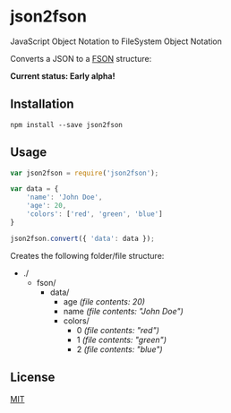 # json2fson
JavaScript Object Notation to FileSystem Object Notation

Converts a JSON to a [FSON](https://github.com/fson-standard/rfc/blob/master/README.md) structure:

**Current status: Early alpha!**

## Installation

`npm install --save json2fson`

## Usage

```javascript
var json2fson = require('json2fson');

var data = {
	'name': 'John Doe',
	'age': 20,
	'colors': ['red', 'green', 'blue']
}

json2fson.convert({ 'data': data });
```

Creates the following folder/file structure:

* ./
	* fson/
	  * data/
	    * age _(file contents: 20)_
	    * name _(file contents: "John Doe")_
	    * colors/
	      * 0 _(file contents: "red")_
	      * 1 _(file contents: "green")_
	      * 2 _(file contents: "blue")_
	
	
## License

[MIT](https://github.com/adelriosantiago/json2fson/blob/master/LICENSE)